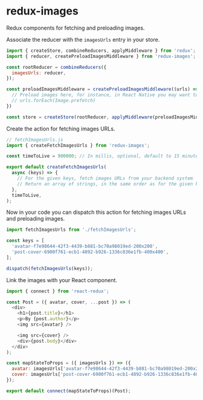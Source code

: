 # redux-images

Redux components for fetching and preloading images.

Associate the reducer with the `imagesUrls` entry in your store.

```js
import { createStore, combineReducers, applyMiddleware } from 'redux';
import { reducer, createPreloadImagesMiddleware } from 'redux-images';

const rootReducer = combineReducers({
  imagesUrls: reducer,
});

const preloadImagesMiddleware = createPreloadImagesMiddleware((urls) => {
  // Preload images here, for instance, in React Native you may want to do
  // urls.forEach(Image.prefetch)
})

const store = createStore(rootReducer, applyMiddleware(preloadImagesMiddleware));
```

Create the action for fetching images URLs.

```js
// fetchImagesUrls.js
import { createFetchImagesUrls } from 'redux-images';

const timeToLive = 900000; // In millis, optional, default to 15 minutes

export default createFetchImagesUrls(
  async (keys) => {
    // For the given keys, fetch images URLs from your backend system
    // Return an array of strings, in the same order as for the given keys
  },
  timeToLive,
);
```

Now in your code you can dispatch this action for fetching images URLs and preloading images.

```js
import fetchImagesUrls from './fetchImagesUrls';

const keys = [
  'avatar-f7e98644-42f3-4439-b881-bc70a98019ed-200x200',
  'post-cover-6900f761-ecb1-4892-b926-1336c836e1fb-400x400',
];

dispatch(fetchImagesUrls(keys));
```

Link the images with your React component.

```js
import { connect } from 'react-redux';

const Post = ({ avatar, cover, ...post }) => (
  <div>
    <h1>{post.title}</h1>
    <p>By {post.author}</p>
    <img src={avatar} />

    <img src={cover} />
    <div>{post.body}</div>
  </div>
);

const mapStateToProps = ({ imagesUrls }) => ({
  avatar: imagesUrls['avatar-f7e98644-42f3-4439-b881-bc70a98019ed-200x200'].url,
  cover: imagesUrls['post-cover-6900f761-ecb1-4892-b926-1336c836e1fb-400x400'].url,
});

export default connect(mapStateToProps)(Post);
```
